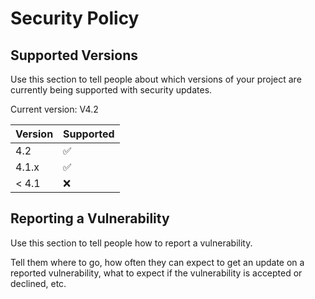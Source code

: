 # Security Policy

## Supported Versions

Use this section to tell people about which versions of your project are
currently being supported with security updates.

Current version: V4.2

| Version | Supported          |
| ------- | ------------------ |
| 4.2     | ✅                 |
| 4.1.x   | :white_check_mark: |
| < 4.1   | :x:                |

## Reporting a Vulnerability

Use this section to tell people how to report a vulnerability.

Tell them where to go, how often they can expect to get an update on a
reported vulnerability, what to expect if the vulnerability is accepted or
declined, etc.
